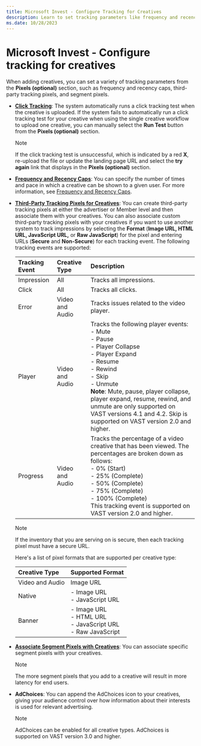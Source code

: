 ```yaml
---
title: Microsoft Invest - Configure Tracking for Creatives
description: Learn to set tracking parameters like frequency and recency caps, third-party tracking pixels and segment pixels in this page.   
ms.date: 10/28/2023
---
```


# Microsoft Invest - Configure tracking for creatives

When adding creatives, you can set a variety of tracking parameters from the **Pixels (optional)** section, such as frequency and recency caps, third-party tracking pixels, and segment pixels.

- **[Click Tracking](click-tracking.md)**: The system automatically runs a click tracking test when the creative is uploaded. If the system fails to automatically run a click tracking test for your creative when using the single creative workflow to upload one creative, you can manually select the **Run Test** button from the **Pixels (optional)** section.
  
  > [!NOTE]
  > If the click tracking test is unsuccessful, which is indicated by a red **X**, re-upload the file or update the landing page URL and select the **try again** link that displays in the **Pixels (optional)** section.

- **[Frequency and Recency Caps](frequency-and-recency-caps.md)**: You can specify the number of times and pace in which a creative can be shown to a given user. For more information, see [Frequency and Recency Caps](frequency-and-recency-caps.md).
- **[Third-Party Tracking Pixels for Creatives](third-party-tracking-pixels-for-creatives.md)**: You can create third-party tracking pixels at either the advertiser or Member level and then associate them with your creatives. You can also associate custom third-party tracking pixels with your creatives if you want to use another system to track impressions by selecting the **Format** (**Image URL, HTML URL, JavaScript URL,** or **Raw JavaScript**) for the pixel and entering URLs (**Secure** and **Non-Secure**) for each tracking event. The following tracking events are supported:

  | Tracking Event | Creative Type | Description |
  |:-|:-|:-|
  | Impression | All | Tracks all impressions. |
  | Click | All | Tracks all clicks. |
  | Error | Video and Audio | Tracks issues related to the video player. |
  | Player | Video and Audio | Tracks the following player events: <br> - Mute <br> - Pause <br> - Player Collapse<br> - Player Expand<br> - Resume<br> - Rewind<br> - Skip<br> - Unmute<br> **Note**: Mute, pause, player collapse, player expand, resume, rewind, and unmute are only supported on VAST versions 4.1 and 4.2. Skip is supported on VAST version 2.0 and higher. |
  | Progress | Video and Audio | Tracks the percentage of a video creative that has been viewed. The percentages are broken down as follows: <br>- 0% (Start)<br> - 25% (Complete)<br> - 50% (Complete)<br> - 75% (Complete)<br> - 100% (Complete) <br> This tracking event is supported on VAST version 2.0 and higher. | 
  
  > [!NOTE]
  > If the inventory that you are serving on is secure, then each tracking pixel must have a secure URL.

  Here's a list of pixel formats that are supported per creative type:

    | Creative Type | Supported Format |
    |:-|:-|
    | Video and Audio | Image URL |
    | Native | - Image URL<br> - JavaScript URL<br> |
    | Banner | - Image URL<br> - HTML URL<br> - JavaScript URL<br> - Raw JavaScript<br> |
  
- **[Associate Segment Pixels with Creatives](associate-segment-pixels-with-creatives.md)**: You can associate specific segment pixels with your creatives.
  
  > [!NOTE]
  > The more segment pixels that you add to a creative will result in more latency for end users.

- **AdChoices**: You can append the AdChoices icon to your creatives, giving your audience control over how information about their interests is used for relevant advertising.
  
  > [!NOTE]
  > AdChoices can be enabled for all creative types. AdChoices is supported on VAST version 3.0 and higher.
